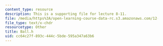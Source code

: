 ```yaml
---
content_type: resource
description: This is a supporting file for lecture 8-11.
file: /media/https%3A/open-learning-course-data-rc.s3.amazonaws.com/12-010-computational-methods-of-scientific-programming-fall-2011/cc64c27f893c444c5bde595a347a63b6_Ball.h
file_type: text/x-chdr
resourcetype: Other
title: Ball.h
uid: cc64c27f-893c-444c-5bde-595a347a63b6
---
```

